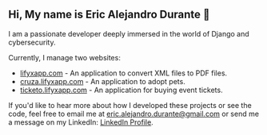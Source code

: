 ## Hi, My name is Eric Alejandro Durante 👋

I am a passionate developer deeply immersed in the world of Django and cybersecurity.

Currently, I manage two websites:

- [lifyxapp.com](https://lifyxapp.com) - An application to convert XML files to PDF files.
- [cruza.lifyxapp.com](https://cruza.lifyxapp.com) - An application to adopt pets.
- [ticketo.lifyxapp.com](https://ticketo.lifyxapp.com) - An application for buying event tickets.

If you'd like to hear more about how I developed these projects or see the code, feel free to email me at eric.alejandro.durante@gmail.com or send me a message on my LinkedIn: [LinkedIn Profile](https://www.linkedin.com/in/eric-alejandro-durante-971a77233/).



<!--
**EricAlejandroDurante/EricAlejandroDurante** is a ✨ _special_ ✨ repository because its `README.md` (this file) appears on your GitHub profile.

Here are some ideas to get you started:

- 🔭 I’m currently working on ...
- 🌱 I’m currently learning ...
- 👯 I’m looking to collaborate on ...
- 🤔 I’m looking for help with ...
- 💬 Ask me about ...
- 📫 How to reach me: ...
- 😄 Pronouns: ...
- ⚡ Fun fact: ...
-->
